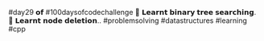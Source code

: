 #day29 𝗼𝗳 #100daysofcodechallenge
🎯 𝗟𝗲𝗮𝗿𝗻𝘁 𝗯𝗶𝗻𝗮𝗿𝘆 𝘁𝗿𝗲𝗲 𝘀𝗲𝗮𝗿𝗰𝗵𝗶𝗻𝗴.
🎯 𝗟𝗲𝗮𝗿𝗻𝘁 𝗻𝗼𝗱𝗲 𝗱𝗲𝗹𝗲𝘁𝗶𝗼𝗻..
#problemsolving #datastructures #learning #cpp
